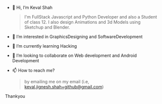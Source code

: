 - 👋 Hi, I’m Keval Shah

     >I'm FullStack Javascript and Python Developer and also a Student of class 12.
     I also design Animations and 3d Models using Sketchup and Blender.
- 👀 I’m interested in GraphicsDesigning and SoftwareDevelopment
- 🌱 I’m currently learning Hacking
- 💞️ I’m looking to collaborate on Web development and Android Development
- 📫 How to reach me?

    > by emailing me on my email (i.e, keval.jignesh.shah+github@gmail.com)

Thankyou


<!---
ShKev03/ShKev03 is a ✨ special ✨ repository because its `README.md` (this file) appears on your GitHub profile.
You can click the Preview link to take a look at your changes.
--->
